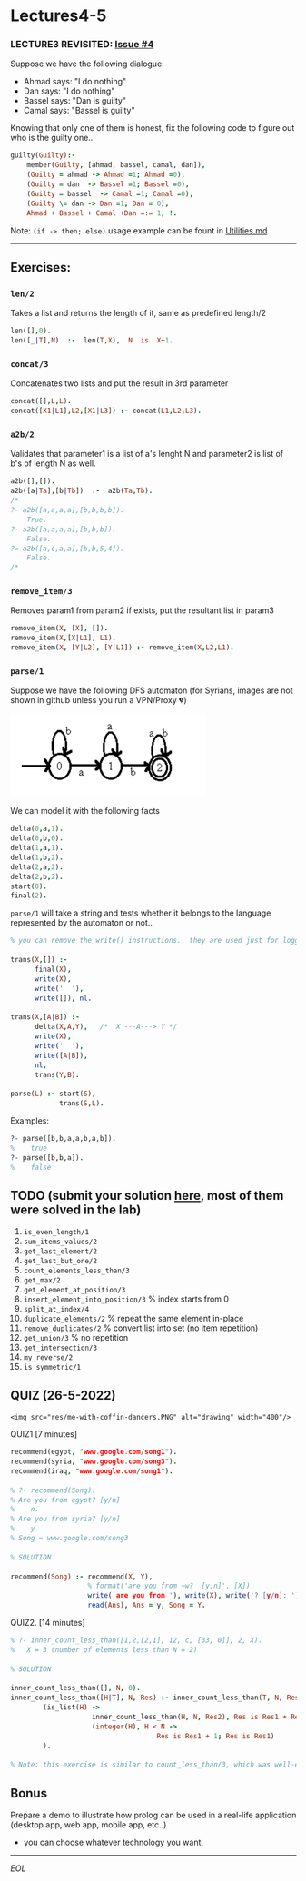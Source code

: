 # Lectures4-5

### LECTURE3 REVISITED: [Issue #4](/../../issues/4)

Suppose we have the following dialogue:

* Ahmad says: "I do nothing"
* Dan says: "I do nothing"
* Bassel says: "Dan is guilty"
* Camal says: "Bassel is guilty"

Knowing that only one of them is honest, fix the following code to figure out who is the guilty one..

```prolog
guilty(Guilty):-
    member(Guilty, [ahmad, bassel, camal, dan]),
    (Guilty = ahmad -> Ahmad =1; Ahmad =0),
    (Guilty = dan  -> Bassel =1; Bassel =0),
    (Guilty = bassel  -> Camal =1; Camal =0),
    (Guilty \= dan -> Dan =1; Dan = 0),
    Ahmad + Bassel + Camal +Dan =:= 1, !.
```

Note: `(if -> then; else)` usage example can be fount in [Utilities.md](/Utilities.md)

---

## Exercises:

### **`len/2`**

Takes a list and returns the length of it, same as predefined length/2

```prolog
len([],0).
len([_|T],N)  :-  len(T,X),  N  is  X+1.
```

### **`concat/3`**

Concatenates two lists and put the result in 3rd parameter

```prolog
concat([],L,L).
concat([X1|L1],L2,[X1|L3]) :- concat(L1,L2,L3).
```

### **`a2b/2`**

Validates that parameter1 is a list of a's lenght N and parameter2 is list of b's of length N as well.

```prolog
a2b([],[]).
a2b([a|Ta],[b|Tb])  :-  a2b(Ta,Tb).
/*
?- a2b([a,a,a,a],[b,b,b,b]).
    True.
?- a2b([a,a,a,a],[b,b,b]).
    False.
?= a2b([a,c,a,a],[b,b,5,4]).
    False.
/*
```

### **`remove_item/3`**

Removes param1 from param2 if exists, put the resultant list in param3

```prolog
remove_item(X, [X], []).
remove_item(X,[X|L1], L1).
remove_item(X, [Y|L2], [Y|L1]) :- remove_item(X,L2,L1).
```

### **`parse/1`**

Suppose we have the following DFS automaton (for Syrians, images are not shown in github unless you run a VPN/Proxy 💔)

![automaton](/res/automaton.png)

We can model it with the following facts

```prolog
delta(0,a,1).
delta(0,b,0).
delta(1,a,1).
delta(1,b,2).
delta(2,a,2).
delta(2,b,2).
start(0).
final(2).
```

`parse/1` will take a string and tests whether it belongs to the language represented by the automaton or not..

```prolog
% you can remove the write() instructions.. they are used just for logging..

trans(X,[]) :-
      final(X),
      write(X),
      write('  '),
      write([]), nl.

trans(X,[A|B]) :-
      delta(X,A,Y),   /*  X ---A---> Y */
      write(X),
      write('  '),
      write([A|B]),
      nl,
      trans(Y,B).

parse(L) :- start(S),
            trans(S,L).
```

Examples:

```prolog
?- parse([b,b,a,a,b,a,b]).
%    true
?- parse([b,b,a]).
%    false
```

## TODO (submit your solution [**here**](/../../issues/6), most of them were solved in the lab)

01. `is_even_length/1`
02. `sum_items_values/2`
03. `get_last_element/2`
04. `get_last_but_one/2`
05. `count_elements_less_than/3`
06. `get_max/2`
07. `get_element_at_position/3`
08. `insert_element_into_position/3` % index starts from 0
09. `split_at_index/4`
10. `duplicate_elements/2` % repeat the same element in-place
11. `remove_duplicates/2` % convert list into set (no item repetition)
12. `get_union/3` % no repetition
13. `get_intersection/3`
14. `my_reverse/2`
15. `is_symmetric/1`

## QUIZ (26-5-2022)

<p align="center">

    <img src="res/me-with-coffin-dancers.PNG" alt="drawing" width="400"/>
</p>

QUIZ1 [7 minutes]

```prolog
recommend(egypt, "www.google.com/song1").
recommend(syria, "www.google.com/song3").
recommend(iraq, "www.google.com/song1").

% ?- recommend(Song).
% Are you from egypt? [y/n]
%    n.
% Are you from syria? [y/n]
%    y.
% Song = www.google.com/song3

% SOLUTION

recommend(Song) :- recommend(X, Y), 
                   % format('are you from ~w?  [y,n]', [X]).
				   write('are you from '), write(X), write('? [y/n]: '), 
				   read(Ans), Ans = y, Song = Y.

```

QUIZ2. [14 minutes]

```prolog
% ?- inner_count_less_than([1,2,[2,1], 12, c, [33, 0]], 2, X).
% 	X = 3 (number of elements less than N = 2)

% SOLUTION

inner_count_less_than([], N, 0).
inner_count_less_than([H|T], N, Res) :- inner_count_less_than(T, N, Res1), 
        (is_list(H) -> 
                    inner_count_less_than(H, N, Res2), Res is Res1 + Res2;
                    (integer(H), H < N -> 
                                    Res is Res1 + 1; Res is Res1)
		).

% Note: this exercise is similar to count_less_than/3, which was well-explained in the class.
```

</p>

## Bonus

Prepare a demo to illustrate how prolog can be used in a real-life application (desktop app, web app, mobile app, etc..)

* you can choose whatever technology you want.

______________
*EOL*
